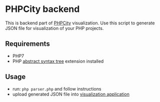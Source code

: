 # PHPCity backend
This is backend part of [PHPCity](https://github.com/adrianhuna/PHPCity) visualization. Use this script to generate JSON file for visualization of your PHP projects.

## Requirements
- PHP7
- PHP [abstract syntax tree](https://github.com/nikic/php-ast) extension installed

## Usage
- run: `php parser.php` and follow instructions
- upload generated JSON file into [visualization application](https://adrianhuna.github.io/PHPCity)
